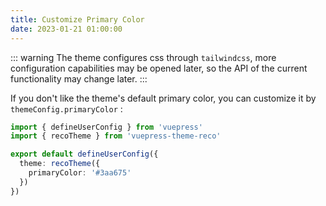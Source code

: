 ```yaml
---
title: Customize Primary Color
date: 2023-01-21 01:00:00
---
```


::: warning
The theme configures css through `tailwindcss`, more configuration capabilities may be opened later, so the API of the current functionality may change later.
:::

If you don't like the theme's default primary color, you can customize it by `themeConfig.primaryColor` :

```ts
import { defineUserConfig } from 'vuepress'
import { recoTheme } from 'vuepress-theme-reco'

export default defineUserConfig({
  theme: recoTheme({
    primaryColor: '#3aa675'
  })
})
```